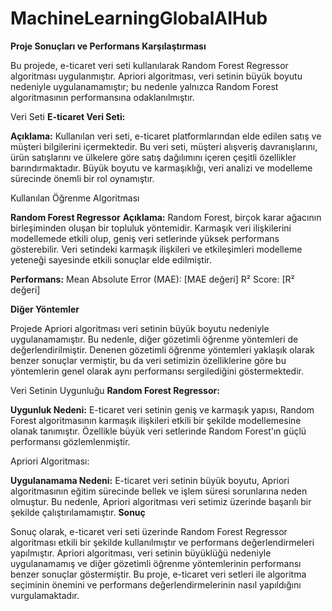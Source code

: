 # MachineLearningGlobalAIHub
**Proje Sonuçları ve Performans Karşılaştırması**

Bu projede, e-ticaret veri seti kullanılarak Random Forest Regressor algoritması uygulanmıştır. Apriori algoritması, veri setinin büyük boyutu nedeniyle uygulanamamıştır; bu nedenle yalnızca Random Forest algoritmasının performansına odaklanılmıştır.

Veri Seti
**E-ticaret Veri Seti:**

**Açıklama:** Kullanılan veri seti, e-ticaret platformlarından elde edilen satış ve müşteri bilgilerini içermektedir. Bu veri seti, müşteri alışveriş davranışlarını, ürün satışlarını ve ülkelere göre satış dağılımını içeren çeşitli özellikler barındırmaktadır. Büyük boyutu ve karmaşıklığı, veri analizi ve modelleme sürecinde önemli bir rol oynamıştır.

Kullanılan Öğrenme Algoritması

**Random Forest Regressor**
**Açıklama:**
Random Forest, birçok karar ağacının birleşiminden oluşan bir topluluk yöntemidir. Karmaşık veri ilişkilerini modellemede etkili olup, geniş veri setlerinde yüksek performans gösterebilir. Veri setindeki karmaşık ilişkileri ve etkileşimleri modelleme yeteneği sayesinde etkili sonuçlar elde edilmiştir.

**Performans:**
Mean Absolute Error (MAE): [MAE değeri]
R² Score: [R² değeri]

**Diğer Yöntemler**

Projede Apriori algoritması veri setinin büyük boyutu nedeniyle uygulanamamıştır. Bu nedenle, diğer gözetimli öğrenme yöntemleri de değerlendirilmiştir. Denenen gözetimli öğrenme yöntemleri yaklaşık olarak benzer sonuçlar vermiştir, bu da veri setimizin özelliklerine göre bu yöntemlerin genel olarak aynı performansı sergilediğini göstermektedir.

Veri Setinin Uygunluğu
**Random Forest Regressor:**

**Uygunluk Nedeni:** E-ticaret veri setinin geniş ve karmaşık yapısı, Random Forest algoritmasının karmaşık ilişkileri etkili bir şekilde modellemesine olanak tanımıştır. Özellikle büyük veri setlerinde Random Forest'ın güçlü performansı gözlemlenmiştir.

Apriori Algoritması:

**Uygulanamama Nedeni:** E-ticaret veri setinin büyük boyutu, Apriori algoritmasının eğitim sürecinde bellek ve işlem süresi sorunlarına neden olmuştur. Bu nedenle, Apriori algoritması veri setimiz üzerinde başarılı bir şekilde çalıştırılamamıştır.
**Sonuç**

Sonuç olarak, e-ticaret veri seti üzerinde Random Forest Regressor algoritması etkili bir şekilde kullanılmıştır ve performans değerlendirmeleri yapılmıştır. Apriori algoritması, veri setinin büyüklüğü nedeniyle uygulanamamış ve diğer gözetimli öğrenme yöntemlerinin performansı benzer sonuçlar göstermiştir. Bu proje, e-ticaret veri setleri ile algoritma seçiminin önemini ve performans değerlendirmelerinin nasıl yapıldığını vurgulamaktadır.
